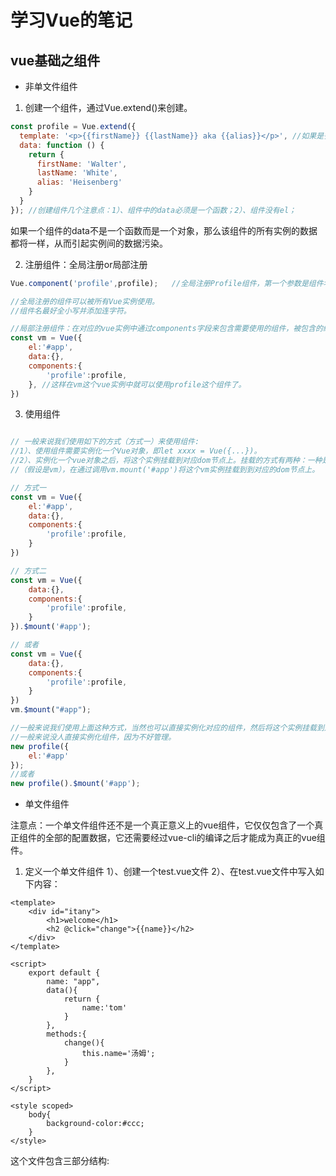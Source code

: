 # 学习Vue的笔记

## vue基础之组件

* 非单文件组件

1. 创建一个组件，通过Vue.extend()来创建。

``` Javascript
const profile = Vue.extend({
  template: '<p>{{firstName}} {{lastName}} aka {{alias}}</p>', //如果是多行，就必须使用模板字符串了。
  data: function () {
    return {
      firstName: 'Walter',
      lastName: 'White',
      alias: 'Heisenberg'
    }
  }
}); //创建组件几个注意点：1）、组件中的data必须是一个函数；2）、组件没有el；
```
如果一个组件的data不是一个函数而是一个对象，那么该组件的所有实例的数据都将一样，从而引起实例间的数据污染。

2. 注册组件：全局注册or局部注册

``` Javascript
Vue.component('profile',profile);   //全局注册Profile组件，第一个参数是组件名，第二个参数是组件。

//全局注册的组件可以被所有Vue实例使用。
//组件名最好全小写并添加连字符。
```

``` Javascript
//局部注册组件：在对应的vue实例中通过components字段来包含需要使用的组件，被包含的组件可以被对应的实例中使用。
const vm = Vue({
    el:'#app',
    data:{},
    components:{
        'profile':profile,
    }, //这样在vm这个vue实例中就可以使用profile这个组件了。
})
```

3. 使用组件

``` Javascript

// 一般来说我们使用如下的方式（方式一）来使用组件:
//1）、使用组件需要实例化一个Vue对象，即let xxxx = Vue({...})。
//2）、实例化一个vue对象之后，将这个实例挂载到对应dom节点上。挂载的方式有两种：一种是在实例化的时候通过el这个选项来指明挂载的dom节点ID(例如#app)；另一种是在实例化一个Vue对象之后
//（假设是vm），在通过调用vm.mount('#app')将这个vm实例挂载到到对应的dom节点上。

// 方式一
const vm = Vue({
    el:'#app',
    data:{},
    components:{
        'profile':profile,
    }
})

// 方式二
const vm = Vue({
    data:{},
    components:{
        'profile':profile,
    }
}).$mount('#app');

// 或者
const vm = Vue({
    data:{},
    components:{
        'profile':profile,
    }
})
vm.$mount("#app");
```

``` Javascript
//一般来说我们使用上面这种方式，当然也可以直接实例化对应的组件，然后将这个实例挂载到对应的dom节点上。
//一般来说没人直接实例化组件，因为不好管理。
new profile({
    el:'#app'
});
//或者
new profile().$mount('#app');
```

* 单文件组件

注意点：一个单文件组件还不是一个真正意义上的vue组件，它仅仅包含了一个真正组件的全部的配置数据，它还需要经过vue-cli的编译之后才能成为真正的vue组件。

1. 定义一个单文件组件
1）、创建一个test.vue文件
2）、在test.vue文件中写入如下内容：
```
<template>
    <div id="itany">
        <h1>welcome</h1>
        <h2 @click="change">{{name}}</h2>
    </div>
</template>

<script>
    export default {
        name: "app",
        data(){
            return {
                name:'tom'
            }
        },
        methods:{
            change(){
                this.name='汤姆';
            }
        },
    }
</script>

<style scoped>
    body{
        background-color:#ccc;
    }
</style>

```

这个文件包含三部分结构:<template>、<script>、<stype scoped>。

此时，我们就定好了一个单文件组件。


2. 在别的文件中引入，然后通过components包含该组件，这样就能在组件中或者实例中使用该单文件组件了。

我们创建一个App.vue:

```
<template>
    <div><test></test></div>
</template>
<script>
    import test from ./components/test
    export default {
        components:{
            "test":test,
        },
    }
</script>
<style>

</style>
```
3. 然后我们在一个index.html中使用App.vue
``` html
<!DOCTYPE html>
<html lang="en">
<head>
    <meta charset="UTF-8">
    <meta http-equiv="X-UA-Compatible" content="IE=edge">
    <meta name="viewport" content="width=device-width, initial-scale=1.0">
    <title>helloworld</title>
    <script src="./js/Vue.js"></script>
</head>
<body>
    <div id="root">
        <App></App>
    </div> 
</body>
<script>
    import App from ./App
    let vm = new Vue({
        el:"#root",
        components:{
            "App":App,
        }
    });
</script>

</html>
```
4. 使用Vue-cli编译


## Vue组件之间的通信

vue支持组件包含另外一个组件，例如A组件中包含了B组件，B组件包含了C组件和D组件，我们称A组件是B组件的父组件，B组件是A组件的子组件。B和C、B和D都是父子关系，C和D是兄弟关系，A和C是隔代关系。

### 父组件向子组件传值

通过props来传递数据。

### 通过$emit产生一个自定义事件来通知父组件

通过$emit产生一个自定义事件，然后在父组件中的模板中给子组件的标签上绑定一个该事件的处理函数，这样就能通过该事件的处理获取到相应的信息了。

更多的，我们不仅可以通过这种方式来通知父组件，还能通知祖先组件。

### 任意组件之间的通信

通过$emit产生自定义事件，通过$on来绑定该事件及处理函数。

### 注意点

组件之间的通信虽然也叫自定义事件，然而它的实现并不是通过事件流实现的，它实际上是通过内部实现的一套发布者订阅者模式来实现的通信。

* $emit产生的事件是广播机制，处于同一个Vue实例中的所有订阅者（通过执行vm.$on()订阅）都会收到该事件，然后执行相应的处理函数。

[具体使用请点击这里](https://segmentfault.com/a/1190000019208626)


## diff算法的几个注意点

同层比较，逐层查找，查找相同节点。

节点相同，则比较相同节点的下一层的子节点。

重复上述过程。

复用新旧相同节点，创建全新节点，删除旧节点。

[具体参考一](https://mp.weixin.qq.com/s?__biz=MzUxNjQ1NjMwNw==&mid=2247484442&idx=1&sn=26143f93c79390947920a8dc7b84bd14&chksm=f9a66e06ced1e71009a1aacfa134348f3b1e6a2e95a982b09fa2ad5559791650d84aad5eaeb9&token=655489829&lang=zh_CN&scene=21#wechat_redirect)

[具体参考二](https://mp.weixin.qq.com/s?__biz=MzUxNjQ1NjMwNw==&mid=2247484449&idx=1&sn=7f346b97a177218cc09fc50562ed121c&chksm=f9a66e3dced1e72b8a88fd0d78b5a5b8bd2e0ec95552e675d44923d368bba2ec438c520cd7be&cur_album_id=1619085427984957440&scene=189#rd)

## key来表示不同节点，防止vue复用该节点

diff算法利用key和tag名称来确定新旧节点是否是同一个节点，从而来确定是否复用该节点。

当我们不设置key的时候，key默认为undefined；如果新旧dom树种存在相同名称的节点，而key恰好都没设置的话，那么它们是相同的节点，则复用。

一般的节点复用不会产生什么问题，但是当输入框、选择框等复用的时候，可能会连同框中的内容一同复用，出现意向不到的效果，所以如果出现这种情况的话，

添加key就能告诉vue，不要复用这样的节点。

当然，某些时候，我们也需要利用vue这样的复用特性，例如有多个登录模式，可以复用用户输入的信息。



